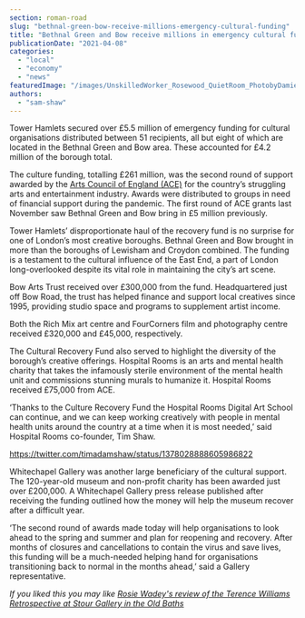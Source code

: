 ```yaml
---
section: roman-road
slug: "bethnal-green-bow-receive-millions-emergency-cultural-funding"
title: "Bethnal Green and Bow receive millions in emergency cultural funding"
publicationDate: "2021-04-08"
categories: 
  - "local"
  - "economy"
  - "news"
featuredImage: "/images/UnskilledWorker_Rosewood_QuietRoom_PhotobyDamienGriffiths_CourtesyofHospitalRooms_3LR-min-1.jpg"
authors: 
  - "sam-shaw"
---
```


Tower Hamlets secured over £5.5 million of emergency funding for cultural organisations distributed between 51 recipients, all but eight of which are located in the Bethnal Green and Bow area. These accounted for £4.2 million of the borough total.

The culture funding, totalling £261 million, was the second round of support awarded by the [Arts Council of England (ACE)](https://www.artscouncil.org.uk) for the country’s struggling arts and entertainment industry. Awards were distributed to groups in need of financial support during the pandemic. The first round of ACE grants last November saw Bethnal Green and Bow bring in £5 million previously.

Tower Hamlets’ disproportionate haul of the recovery fund is no surprise for one of London’s most creative boroughs. Bethnal Green and Bow brought in more than the boroughs of Lewisham and Croydon combined. The funding is a testament to the cultural influence of the East End, a part of London long-overlooked despite its vital role in maintaining the city’s art scene. 

Bow Arts Trust received over £300,000 from the fund. Headquartered just off Bow Road, the trust has helped finance and support local creatives since 1995, providing studio space and programs to supplement artist income.

Both the Rich Mix art centre and FourCorners film and photography centre received £320,000 and £45,000, respectively.

The Cultural Recovery Fund also served to highlight the diversity of the borough’s creative offerings. Hospital Rooms is an arts and mental health charity that takes the infamously sterile environment of the mental health unit and commissions stunning murals to humanize it. Hospital Rooms received £75,000 from ACE.

‘Thanks to the Culture Recovery Fund the Hospital Rooms Digital Art School can continue, and we can keep working creatively with people in mental health units around the country at a time when it is most needed,’ said Hospital Rooms co-founder, Tim Shaw.

https://twitter.com/timadamshaw/status/1378028888605986822

Whitechapel Gallery was another large beneficiary of the cultural support. The 120-year-old museum and non-profit charity has been awarded just over £200,000. A Whitechapel Gallery press release published after receiving the funding outlined how the money will help the museum recover after a difficult year.  

‘The second round of awards made today will help organisations to look ahead to the spring and summer and plan for reopening and recovery. After months of closures and cancellations to contain the virus and save lives, this funding will be a much-needed helping hand for organisations transitioning back to normal in the months ahead,’ said a Gallery representative.

_If you liked this you may like_ _[Rosie Wadey's review of the Terence Williams Retrospective at Stour Gallery in the Old Baths](https://romanroadlondon.com/terence-williams-review-stour-gallery-old-baths/)_
